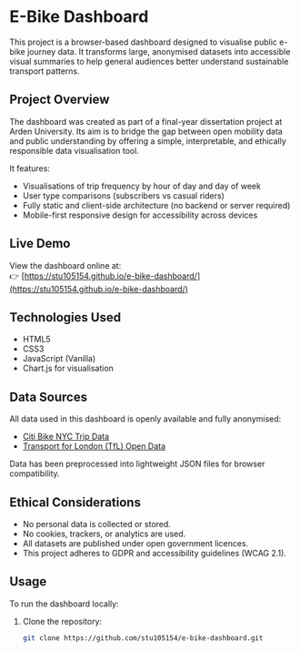 # E-Bike Dashboard

This project is a browser-based dashboard designed to visualise public e-bike journey data. It transforms large, anonymised datasets into accessible visual summaries to help general audiences better understand sustainable transport patterns.

## Project Overview

The dashboard was created as part of a final-year dissertation project at Arden University. Its aim is to bridge the gap between open mobility data and public understanding by offering a simple, interpretable, and ethically responsible data visualisation tool.

It features:
- Visualisations of trip frequency by hour of day and day of week
- User type comparisons (subscribers vs casual riders)
- Fully static and client-side architecture (no backend or server required)
- Mobile-first responsive design for accessibility across devices

## Live Demo

View the dashboard online at:  
👉 [https://stu105154.github.io/e-bike-dashboard/](https://stu105154.github.io/e-bike-dashboard/)

## Technologies Used

- HTML5
- CSS3
- JavaScript (Vanilla)
- Chart.js for visualisation

## Data Sources

All data used in this dashboard is openly available and fully anonymised:

- [Citi Bike NYC Trip Data](https://www.citibikenyc.com/system-data)
- [Transport for London (TfL) Open Data](https://tfl.gov.uk/info-for/open-data-users/)

Data has been preprocessed into lightweight JSON files for browser compatibility.

## Ethical Considerations

- No personal data is collected or stored.
- No cookies, trackers, or analytics are used.
- All datasets are published under open government licences.
- This project adheres to GDPR and accessibility guidelines (WCAG 2.1).

## Usage

To run the dashboard locally:
1. Clone the repository:
   ```bash
   git clone https://github.com/stu105154/e-bike-dashboard.git
